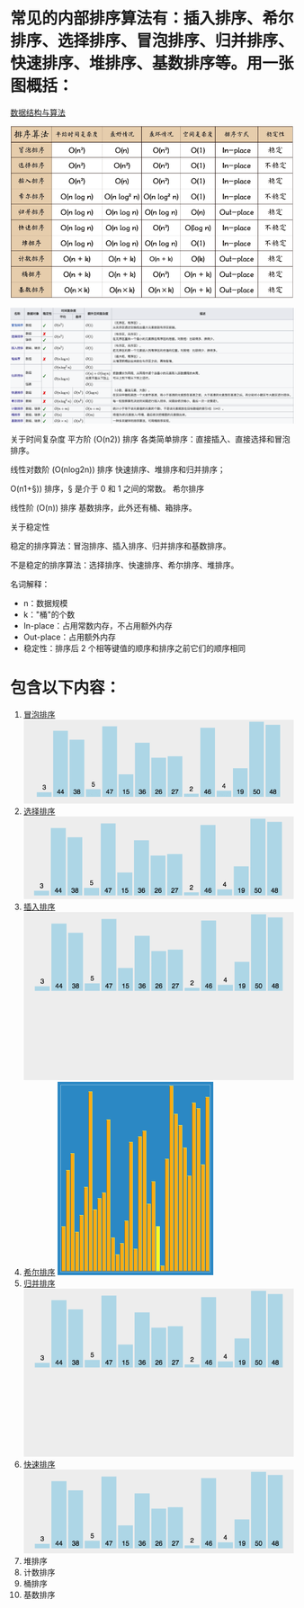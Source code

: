 # 常见的内部排序算法有：插入排序、希尔排序、选择排序、冒泡排序、归并排序、快速排序、堆排序、基数排序等。用一张图概括：

[数据结构与算法](https://www.runoob.com/data-structures/data-structures-tutorial.html)

![sort.png](docs/sort.png)

![0B319B38-B70E-4118-B897-74EFA7E368F9.png](docs/0B319B38-B70E-4118-B897-74EFA7E368F9.png)

关于时间复杂度
平方阶 (O(n2)) 排序 各类简单排序：直接插入、直接选择和冒泡排序。

线性对数阶 (O(nlog2n)) 排序 快速排序、堆排序和归并排序；

O(n1+§)) 排序，§ 是介于 0 和 1 之间的常数。 希尔排序

线性阶 (O(n)) 排序 基数排序，此外还有桶、箱排序。

关于稳定性

稳定的排序算法：冒泡排序、插入排序、归并排序和基数排序。

不是稳定的排序算法：选择排序、快速排序、希尔排序、堆排序。

名词解释：

- n：数据规模
- k："桶"的个数
- In-place：占用常数内存，不占用额外内存
- Out-place：占用额外内存
- 稳定性：排序后 2 个相等键值的顺序和排序之前它们的顺序相同

# 包含以下内容：

1. [冒泡排序](BubbleSortDemo.java)
   ![bubbleSort.gif](docs/bubbleSort.gif)
2. [选择排序](SelectSortDemo.java)
   ![selectionSort.gif](docs/selectionSort.gif)
3. [插入排序](InsertSortDemo.java)
   ![insertionSort.gif](docs/insertionSort.gif)
4. [希尔排序](ShellSortDemo.java)
   ![shellSort.gif](docs/shellSort.gif)
5. [归并排序](MergeSortDemo.java)
   ![mergeSort.gif](docs%2FmergeSort.gif)
6. [快速排序](QuickSortDemo.java)
   ![quickSort.gif](docs%2FquickSort.gif)
7. 堆排序
8. 计数排序
9. 桶排序
10. 基数排序